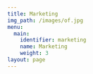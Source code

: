 ```yaml
---
title: Marketing
img_path: /images/of.jpg
menu:
  main:
    identifier: marketing
    name: Marketing
    weight: 3
layout: page
---
```


